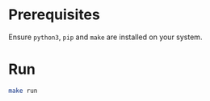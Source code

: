 # Prerequisites
Ensure `python3`, `pip` and `make` are installed on your system.

# Run
```bash
make run
```